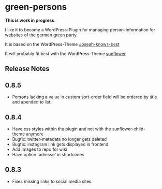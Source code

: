 # green-persons

__This is work in progress.__

I like it to become a WordPress-Plugin for
managing person-information for websites of the german green party.

It is based on the WordPress-Theme [Joseph-knows-best](https://github.com/kre8tiv/Joseph-knows-best)

It will probably fit best with the WordPress-Theme [sunflower](https://github.com/codeispoetry/sunflower)


## Release Notes

## 0.8.5

- Persons lacking a value in custom sort-order field will be ordered by title and apended to list.

## 0.8.4

- Have css styles within the plugin and not with the sunflower-child-theme anymore
- Bugfix: twitter-metadata no longer gets deleted
- Bugfix: instagram link gets displayed in frontend
- Add images to repo for wiki
- Have option 'adresse' in shortcodes

## 0.8.3

- Fixes missing links to social media sites